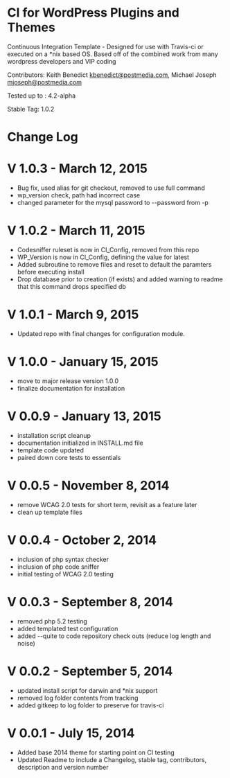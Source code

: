 CI for WordPress Plugins and Themes
==
Continuous Integration Template - Designed for use with Travis-ci or executed on a *nix based OS.
Based off of the combined work from many wordpress developers and VIP coding

Contributors: Keith Benedict <kbenedict@postmedia.com>, Michael Joseph <mjoseph@postmedia.com>

Tested up to : 4.2-alpha

Stable Tag: 1.0.2

Change Log
===========

V 1.0.3 - March 12, 2015
===========================
* Bug fix, used alias for git checkout, removed to use full command
* wp_version check, path had incorrect case
* changed parameter for the mysql password to --password from -p

V 1.0.2 - March 11, 2015
===========================
* Codesniffer ruleset is now in CI_Config, removed from this repo
* WP_Version is now in CI_Config, defining the value for latest
* Added subroutine to remove files and reset to default the paramters before executing install
* Drop database prior to creation (if exists) and added warning to readme that this command drops specified db

V 1.0.1 - March 9, 2015
===========================
* Updated repo with final changes for configuration module.

V 1.0.0 - January 15, 2015
===========================
* move to major release version 1.0.0
* finalize documentation for installation

V 0.0.9 - January 13, 2015
===========================
* installation script cleanup
* documentation initialized in INSTALL.md file
* template code updated
* paired down core tests to essentials

V 0.0.5 - November 8, 2014
===========================
* remove WCAG 2.0 tests for short term, revisit as a feature later
* clean up template files


V 0.0.4 - October 2, 2014
===========================
* inclusion of php syntax checker
* inclusion of php code sniffer
* initial testing of WCAG 2.0 testing

V 0.0.3 - September 8, 2014
===========================
* removed php 5.2 testing
* added templated test configuration
* added --quite to code repository check outs (reduce log length and noise)

V 0.0.2 - September 5, 2014
===========================
* updated install script for darwin and *nix support
* removed log folder contents from tracking
* added gitkeep to log folder to preserve for travis-ci

V 0.0.1 - July 15, 2014
===========================
* Added base 2014 theme for starting point on CI testing
* Updated Readme to include a Changelog, stable tag, contributors, description and version number
